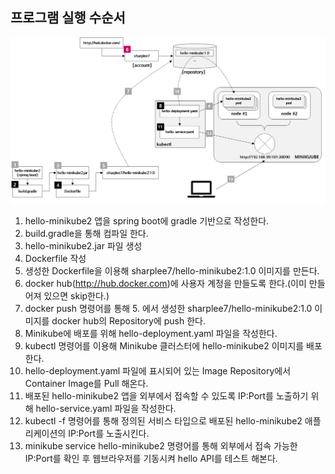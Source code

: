 ## 프로그램 실행 수순서

![img.png](img.png)

1.  hello-minikube2 앱을 spring boot에 gradle 기반으로 작성한다.
2.  build.gradle을 통해 컴파일 한다.
3.  hello-minikube2.jar 파일 생성
4.  Dockerfile 작성
5.  생성한 Dockerfile을 이용해 sharplee7/hello-minikube2:1.0 이미지를 만든다.
6.  docker hub(http://hub.docker.com)에 사용자 계정을 만들도록 한다.(이미 만들어져 있으면 skip한다.)
7.  docker push 명령어를 통해 5. 에서 생성한 sharplee7/hello-minikube2:1.0 이미지를 docker hub의 Repository에 push 한다.
8.  Minikube에 배포를 위해 hello-deployment.yaml 파일을 작성한다.
9.  kubectl 명령어를 이용해 Minikube 클러스터에 hello-minikube2 이미지를 배포한다.
10. hello-deployment.yaml 파일에 표시되어 있는 Image Repository에서 Container Image를 Pull 해온다.
11. 배포된 hello-minikube2 앱을 외부에서 접속할 수 있도록 IP:Port를 노출하기 위해 hello-service.yaml 파일을 작성한다.
12. kubectl -f 명령어를 통해 정의된 서비스 타입으로 배포된 hello-minikube2 애플리케이션의 IP:Port를 노출시킨다.
13. minikube service hello-minikube2 명령어를 통해 외부에서 접속 가능한 IP:Port를 확인 후 웹브라우저를 기동시켜 hello API를 테스트 해본다.
